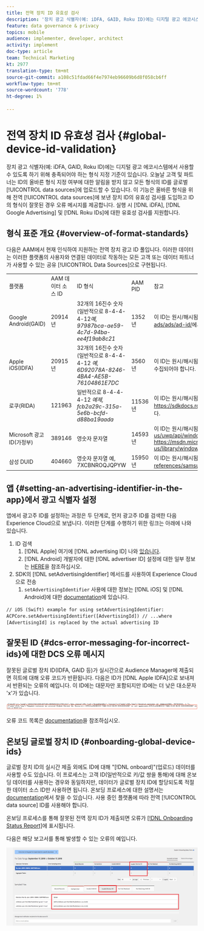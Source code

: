 ```yaml
---
title: 전역 장치 ID 유효성 검사
description: '장치 광고 식별자(예: iDFA, GAID, Roku ID)에는 디지털 광고 에코시스템에서 사용할 수 있도록 하기 위해 충족되어야 하는 형식 지정 기준이 있습니다. 오늘날 고객 및 파트너는 ID의 올바른 형식 지정 여부에 대한 알림을 받지 않고 어떤 형식의 글로벌 데이터 소스에 ID를 업로드할 수 있습니다. 이 기능을 사용하면 적절한 형식을 위해 전역 데이터 소스에 보낸 장치 ID의 유효성 검사가 도입되고 ID의 형식이 잘못된 경우 오류 메시지가 표시됩니다. 실행 시 iDFA, Google Advertising 및 Roku ID에 대한 유효성 검사를 지원할 예정입니다.'
feature: data governance & privacy
topics: mobile
audience: implementer, developer, architect
activity: implement
doc-type: article
team: Technical Marketing
kt: 2977
translation-type: tm+mt
source-git-commit: a108c51fdad66f4e7974eb96609b6d8f058cb6ff
workflow-type: tm+mt
source-wordcount: '778'
ht-degree: 1%

---
```



# 전역 장치 ID 유효성 검사 {#global-device-id-validation}

장치 광고 식별자(예: iDFA, GAID, Roku ID)에는 디지털 광고 에코시스템에서 사용할 수 있도록 하기 위해 충족되어야 하는 형식 지정 기준이 있습니다. 오늘날 고객 및 파트너는 ID의 올바른 형식 지정 여부에 대한 알림을 받지 않고 모든 형식의 ID를 글로벌 [!UICONTROL data sources]에 업로드할 수 있습니다. 이 기능은 올바른 형식을 위해 전역 [!UICONTROL data sources]에 보낸 장치 ID의 유효성 검사를 도입하고 ID의 형식이 잘못된 경우 오류 메시지를 제공합니다. 실행 시 [!DNL iDFA], [!DNL Google Advertising] 및 [!DNL Roku IDs]에 대한 유효성 검사를 지원합니다.

## 형식 표준 개요 {#overview-of-format-standards}

다음은 AAM에서 현재 인식하여 지원하는 전역 장치 광고 ID 풀입니다. 이러한 데이터는 이러한 플랫폼의 사용자와 연결된 데이터로 작동하는 모든 고객 또는 데이터 파트너가 사용할 수 있는 공유 [!UICONTROL Data Sources]으로 구현됩니다.

<table>
  <tr>
   <td>플랫폼 </td>
   <td>AAM 데이터 소스 ID </td>
   <td>ID 형식 </td>
   <td>AAM PID </td>
   <td>참고 </td>
  </tr>
  <tr>
   <td>Google Android(GAID)</td>
   <td>20914년</td>
   <td>32개의 16진수 숫자(일반적으로 8-4-4-4-12<em>예, 97987bca-ae59-4c7d-94ba-ee4f19ab8c21</em><br/> </td>
   <td>1352년</td>
   <td>이 ID는 원시/해시됨/변경되지 않은 양식 참조 - <a href="https://play.google.com/about/monetization-ads/ads/ad-id/">https://play.google.com/about/monetization-ads/ads/ad-id/</a>에서 수집되어야 합니다.</td>
  </tr>
  <tr>
   <td>Apple iOS(IDFA)</td>
   <td>20915년</td>
   <td>32개의 16진수 숫자(일반적으로 8-4-4-4-12 <em>예, 6D92078A-8246-4BA4-AE5B-76104861E7DC<br /> </em> </td>
   <td>3560년</td>
   <td>이 ID는 원시/해시됨/변경되지 않은 양식 참조 - <a href="https://support.apple.com/en-us/HT205223">https://support.apple.com/en-us/HT205223</a>에서 수집되어야 합니다.</td>
  </tr>
  <tr>
   <td>로쿠(RIDA)</td>
   <td>121963</td>
   <td>일반적으로 8-4-4-4-12 <em>예제,</em> <em>fcb2a29c-315a-5e6b-bcfd-d88ba19aada</em></td>
   <td>11536년</td>
   <td>이 ID는 원시/해시됨/변경되지 않은 양식 참조 - <a href="https://sdkdocs.roku.com/display/sdkdoc/Roku+Advertising+Framework">https://sdkdocs.roku.com/display/sdkdoc/Roku+Advertising+Framework</a>에서 수집되어야 합니다. </td>
  </tr>
  <tr>
   <td>Microsoft 광고 ID(가정부)</td>
   <td>389146</td>
   <td>영숫자 문자열</td>
   <td>14593년</td>
   <td>이 ID는 원시/해시됨/변경되지 않은 양식 참조 - <a href="https://docs.microsoft.com/en-us/uwp/api/windows.system.userprofile.advertisingmanager.advertisingid">https://docs.microsoft.com/en-us/uwp/api/windows.system.userprofile.advertisingmanager.advertisingid</a><br/><a href="https://msdn.microsoft.com/en-us/library/windows/apps/windows.system.userprofile.advertisingmanager.advertisingid.aspx">https://msdn.microsoft.com/en-us/library/windows/apps/windows.system.userprofile.advertisingmanager.advertisingid.aspx</a></td>
  </tr>
  <tr>
   <td>삼성 DUID</td>
   <td>404660</td>
   <td>영숫자 문자열 예, 7XCBNROQJQPYW</td>
   <td>15950년</td>
   <td>이 ID는 원시/해시됨/변경되지 않은 양식 참조 - <a href="https://developer.samsung.com/tv/develop/api-references/samsung-product-api-references/productinfo-api">https://developer.samsung.com/tv/develop/api-references/samsung-product-api-references/productinfo-api</a>에서 수집되어야 합니다. </td>
  </tr>
</table>

## 앱 {#setting-an-advertising-identifier-in-the-app}에서 광고 식별자 설정

앱에서 광고주 ID를 설정하는 과정은 두 단계로, 먼저 광고주 ID를 검색한 다음 Experience Cloud으로 보냅니다. 이러한 단계를 수행하기 위한 링크는 아래에 나와 있습니다.

1. ID 검색
   1. [!DNL Apple] 여기에  [!DNL advertising ID] 나와  [있습니다](https://developer.apple.com/documentation/adsupport/asidentifiermanager).
   1. [!DNL Android] 개발자에 대한 [!DNL advertiser ID] 설정에 대한 일부 정보는 [HERE](http://www.androiddocs.com/google/play-services/id.html)을 참조하십시오.
1. SDK의 [!DNL setAdvertisingIdentifier] 메서드를 사용하여 Experience Cloud으로 전송
   1. `setAdvertisingIdentifier` 사용에 대한 정보는 [!DNL iOS] 및 [!DNL Android]에 대한 [documentation](https://aep-sdks.gitbook.io/docs/using-mobile-extensions/mobile-core/identity/identity-api-reference#set-an-advertising-identifier)에 있습니다.

`// iOS (Swift) example for using setAdvertisingIdentifier:`
`ACPCore.setAdvertisingIdentifier([AdvertisingId]) // ...where [AdvertisingId] is replaced by the actual advertising ID`

## 잘못된 ID {#dcs-error-messaging-for-incorrect-ids}에 대한 DCS 오류 메시지

잘못된 글로벌 장치 ID(IDFA, GAID 등)가 실시간으로 Audience Manager에 제출되면 히트에 대해 오류 코드가 반환됩니다. 다음은 ID가 [!DNL Apple IDFA]으로 보내져서 반환되는 오류의 예입니다. 이 ID에는 대문자만 포함되지만 ID에는 더 낮은 대소문자 &#39;x&#39;가 있습니다.

![오류 이미지](assets/image_4_.png)

오류 코드 목록은 [documentation](https://experienceleague.adobe.com/docs/audience-manager/user-guide/api-and-sdk-code/dcs/dcs-api-reference/dcs-error-codes.html?lang=en#api-and-sdk-code)을 참조하십시오.

## 온보딩 글로벌 장치 ID {#onboarding-global-device-ids}

글로벌 장치 ID의 실시간 제출 외에도 ID에 대해 &quot;[!DNL onboard]&quot;(업로드) 데이터를 사용할 수도 있습니다. 이 프로세스는 고객 ID(일반적으로 키/값 쌍을 통해)에 대해 온보딩 데이터를 사용하는 경우와 동일하지만, 데이터가 글로벌 장치 ID에 할당되도록 적절한 데이터 소스 ID만 사용하면 됩니다. 온보딩 프로세스에 대한 설명서는 [documentation](https://experienceleague.adobe.com/docs/audience-manager/user-guide/implementation-integration-guides/sending-audience-data/batch-data-transfer-process/batch-data-transfer-overview.html?lang=en#implementation-integration-guides)에서 찾을 수 있습니다. 사용 중인 플랫폼에 따라 전역 [!UICONTROL data source] ID를 사용해야 합니다.

온보딩 프로세스를 통해 잘못된 전역 장치 ID가 제출되면 오류가 [[!DNL Onboarding Status Report]](https://experienceleague.adobe.com/docs/audience-manager/user-guide/reporting/onboarding-status-report.html?lang=en#reporting)에 표시됩니다.

다음은 해당 보고서를 통해 발생할 수 있는 오류의 예입니다.

![오류 이미지](assets/image_5_.png)